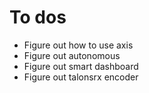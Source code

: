 # To dos

* Figure out how to use axis
* Figure out autonomous
* Figure out smart dashboard
* Figure out talonsrx encoder